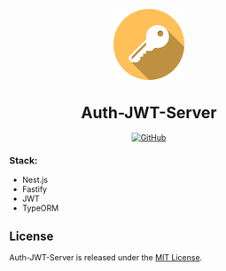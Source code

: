 <p align="center">
  <img src="./assets/logo.png" alt="Auth-JWT-Server logo" width="128" height="128">
  <h1 align="center">Auth-JWT-Server</h1>
</p>
<p align="center">
    <a aria-label="License" href="https://github.com/UrijHoruzij/auth-jwt-server/blob/master/LICENSE">
      <img alt="GitHub" src="https://img.shields.io/github/license/UrijHoruzij/auth-jwt-server?color=fec057">
    </a>
  </p>

### Stack:

-   Nest.js
-   Fastify
-   JWT
-   TypeORM

## License

Auth-JWT-Server is released under the [MIT License](https://github.com/UrijHoruzij/auth-jwt-server/blob/master/LICENSE).
